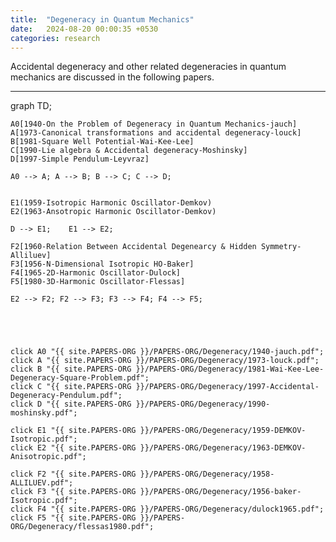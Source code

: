 ```yaml
---
title:  "Degeneracy in Quantum Mechanics"
date:   2024-08-20 00:00:35 +0530
categories: research
---
```


Accidental degeneracy and other related degeneracies in quantum mechanics are discussed in the following papers.

---
<div class="mermaid">
graph TD;

    A0[1940-On the Problem of Degeneracy in Quantum Mechanics-jauch]
    A[1973-Canonical transformations and accidental degeneracy-louck]
    B[1981-Square Well Potential-Wai-Kee-Lee]
    C[1990-Lie algebra & Accidental degeneracy-Moshinsky]
    D[1997-Simple Pendulum-Leyvraz]

    A0 --> A; A --> B; B --> C; C --> D;


    E1(1959-Isotropic Harmonic Oscillator-Demkov)
    E2(1963-Ansotropic Harmonic Oscillator-Demkov)

    D --> E1;    E1 --> E2;

    F2[1960-Relation Between Accidental Degenearcy & Hidden Symmetry-Alliluev]
    F3[1956-N-Dimensional Isotropic HO-Baker]
    F4[1965-2D-Harmonic Oscillator-Dulock]
    F5[1980-3D-Harmonic Oscillator-Flessas]

    E2 --> F2; F2 --> F3; F3 --> F4; F4 --> F5;





    click A0 "{{ site.PAPERS-ORG }}/PAPERS-ORG/Degeneracy/1940-jauch.pdf";
    click A "{{ site.PAPERS-ORG }}/PAPERS-ORG/Degeneracy/1973-louck.pdf";
    click B "{{ site.PAPERS-ORG }}/PAPERS-ORG/Degeneracy/1981-Wai-Kee-Lee-Degeneracy-Square-Problem.pdf";
    click C "{{ site.PAPERS-ORG }}/PAPERS-ORG/Degeneracy/1997-Accidental-Degeneracy-Pendulum.pdf";
    click D "{{ site.PAPERS-ORG }}/PAPERS-ORG/Degeneracy/1990-moshinsky.pdf";

    click E1 "{{ site.PAPERS-ORG }}/PAPERS-ORG/Degeneracy/1959-DEMKOV-Isotropic.pdf";
    click E2 "{{ site.PAPERS-ORG }}/PAPERS-ORG/Degeneracy/1963-DEMKOV-Anisotropic.pdf";

    click F2 "{{ site.PAPERS-ORG }}/PAPERS-ORG/Degeneracy/1958-ALLILUEV.pdf";
    click F3 "{{ site.PAPERS-ORG }}/PAPERS-ORG/Degeneracy/1956-baker-Isotropic.pdf";
    click F4 "{{ site.PAPERS-ORG }}/PAPERS-ORG/Degeneracy/dulock1965.pdf";
    click F5 "{{ site.PAPERS-ORG }}/PAPERS-ORG/Degeneracy/flessas1980.pdf";




</div>

    
    
